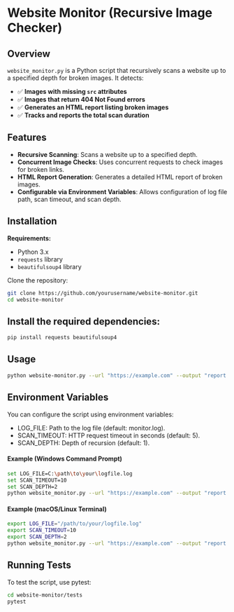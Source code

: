 # Website Monitor (Recursive Image Checker)

## Overview
`website_monitor.py` is a Python script that recursively scans a website up to a specified depth for broken images. It detects:
- ✅ **Images with missing `src` attributes**
- ✅ **Images that return 404 Not Found errors**
- ✅ **Generates an HTML report listing broken images**
- ✅ **Tracks and reports the total scan duration**

## Features
- **Recursive Scanning**: Scans a website up to a specified depth.
- **Concurrent Image Checks**: Uses concurrent requests to check images for broken links.
- **HTML Report Generation**: Generates a detailed HTML report of broken images.
- **Configurable via Environment Variables**: Allows configuration of log file path, scan timeout, and scan depth.

## Installation
**Requirements:**
- Python 3.x
- `requests` library
- `beautifulsoup4` library

Clone the repository:
```bash
git clone https://github.com/yourusername/website-monitor.git
cd website-monitor
```

## Install the required dependencies:
```bash
pip install requests beautifulsoup4
```

## Usage
```bash
python website-monitor.py --url "https://example.com" --output "report.html" --depth 1 --timeout 10
```

## Environment Variables
You can configure the script using environment variables:
- LOG_FILE: Path to the log file (default: monitor.log).
- SCAN_TIMEOUT: HTTP request timeout in seconds (default: 5).
- SCAN_DEPTH: Depth of recursion (default: 1).

#### Example (Windows Command Prompt)
```bash
set LOG_FILE=C:\path\to\your\logfile.log
set SCAN_TIMEOUT=10
set SCAN_DEPTH=2
python website_monitor.py --url "https://example.com" --output "report.html"
```
#### Example (macOS/Linux Terminal)
```bash
export LOG_FILE="/path/to/your/logfile.log"
export SCAN_TIMEOUT=10
export SCAN_DEPTH=2
python website_monitor.py --url "https://example.com" --output "report.html"
```

## Running Tests
To test the script, use pytest:
```bash
cd website-monitor/tests
pytest
```
